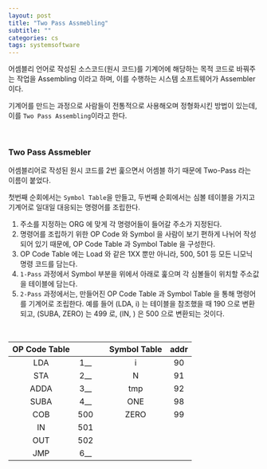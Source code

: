 ```yaml
---
layout: post
title: "Two Pass Assmebling"
subtitle: ""
categories: cs
tags: systemsoftware
---
```


어셈블리 언어로 작성된 소스코드(원시 코드)를 기계어에 해당하는 목적 코드로 바꿔주는 작업을 Assembling 이라고 하며, 이를 수행하는 시스템 소프트웨어가 Assembler 이다.

기계어를 만드는 과정으로 사람들이 전통적으로 사용해오며 정형화시킨 방법이 있는데, 이를 ```Two Pass Assembling```이라고 한다.

<br>

### Two Pass Assmebler

어셈블리어로 작성된 원시 코드를 2번 훑으면서 어셈블 하기 때문에 Two-Pass 라는 이름이 붙었다.

첫번째 순회에서는 ```Symbol Table```을 만들고, 두번째 순회에서는 심볼 테이블을 가지고 기계어로 일대일 대응되는 명령어를 조립한다.

1. 주소를 지정하는 ORG 에 맞게 각 명령어들이 들어갈 주소가 지정된다.
2. 명령어를 조립하기 위한 OP Code 와 Symbol 을 사람이 보기 편하게 나뉘어 작성되어 있기 때문에, OP Code Table 과 Symbol Table 을 구성한다.
3. OP Code Table 에는 Load 와 같은 1XX 뿐만 아니라, 500, 501 등 모든 니모닉 명령 코드를 담는다.
4. ```1-Pass``` 과정에서 Symbol 부분을 위에서 아래로 훑으며 각 심볼들이 위치할 주소값을 테이블에 담는다.
5. ```2-Pass``` 과정에서는, 만들어진 OP Code Table 과 Symbol Table 을 통해 명령어를 기계어로 조립한다. 예를 들어 (LDA, i) 는 테이블을 참조했을 때 190 으로 변환되고, (SUBA, ZERO) 는 499 로, (IN, ) 은 500 으로 변환되는 것이다.

<br>

| OP Code Table |  |  | Symbol Table | addr |
| :---: | :---: | :---: | :---: | :---: |
| LDA | 1__ |  | i | 90 |
| STA | 2__ |  | N | 91 |
| ADDA | 3__ |  | tmp | 92 |
| SUBA | 4__ |  | ONE | 98 |
| COB | 500 |  | ZERO | 99 |
| IN | 501 |  |  |  |
| OUT | 502 |  |  |  |
| JMP | 6__ |  |  |  |